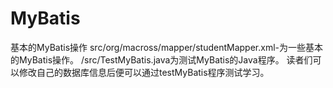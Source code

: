 # MyBatis
基本的MyBatis操作
src/org/macross/mapper/studentMapper.xml-为一些基本的MyBatis操作。
/src/TestMyBatis.java为测试MyBatis的Java程序。
读者们可以修改自己的数据库信息后便可以通过testMyBatis程序测试学习。
